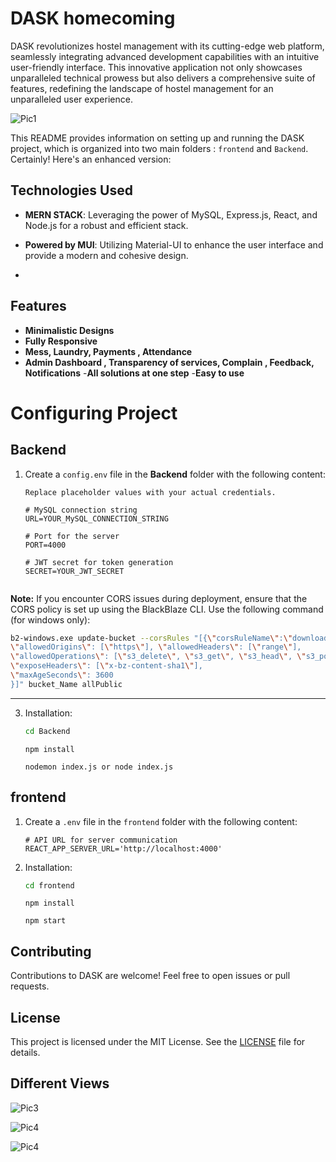 
# DASK homecoming

DASK revolutionizes hostel management with its cutting-edge web platform, seamlessly integrating advanced development capabilities with an intuitive user-friendly interface. This innovative application not only showcases unparalleled technical prowess but also delivers a comprehensive suite of features, redefining the landscape of hostel management for an unparalleled user experience.



![Pic1](assets/pic1.png)

This README provides information on setting up and running the DASK project, which is organized into two main folders : `frontend` and `Backend`.
Certainly! Here's an enhanced version:

## Technologies Used

- **MERN STACK**: Leveraging the power of MySQL, Express.js, React, and Node.js for a robust and efficient stack.

- **Powered by MUI**: Utilizing Material-UI to enhance the user interface and provide a modern and cohesive design.
- 
## Features

- **Minimalistic Designs**
- **Fully Responsive** 
- **Mess, Laundry, Payments , Attendance**
- **Admin Dashboard , Transparency of services, Complain , Feedback, Notifications**
-**All solutions at one step**
-**Easy to use**
  
# Configuring Project
## Backend

1. Create a `config.env` file in the **Backend** folder with the following content:

   ```dotenv
   Replace placeholder values with your actual credentials.

   # MySQL connection string
   URL=YOUR_MySQL_CONNECTION_STRING

   # Port for the server
   PORT=4000

   # JWT secret for token generation
   SECRET=YOUR_JWT_SECRET


**Note:** If you encounter CORS issues during deployment, ensure that the CORS policy is set up using the BlackBlaze CLI. Use the following command (for windows only):

```bash
b2-windows.exe update-bucket --corsRules "[{\"corsRuleName\":\"downloadFromAnyOrigin\",
\"allowedOrigins\": [\"https\"], \"allowedHeaders\": [\"range\"],
\"allowedOperations\": [\"s3_delete\", \"s3_get\", \"s3_head\", \"s3_post\", \"s3_put\"],
\"exposeHeaders\": [\"x-bz-content-sha1\"],
\"maxAgeSeconds\": 3600
}]" bucket_Name allPublic
```
---


3. Installation:

   ```bash
   cd Backend
   ```

   ```
   npm install
   ```

   ```
   nodemon index.js or node index.js
   ```


## frontend

1. Create a `.env` file in the `frontend` folder with the following content:

   ```dotenv
   # API URL for server communication
   REACT_APP_SERVER_URL='http://localhost:4000'
   
   ```

2. Installation:

   ```bash
   cd frontend
   ```
   ```
   npm install
   ```
   ```
   npm start
   ```

## Contributing

Contributions to DASK are welcome! Feel free to open issues or pull requests.

## License

This project is licensed under the MIT License. See the [LICENSE](LICENSE) file for details.


## Different Views
![Pic3](assets/pic3.png)

![Pic4](assets/picw1.png)

![Pic4](assets/snap.png)

